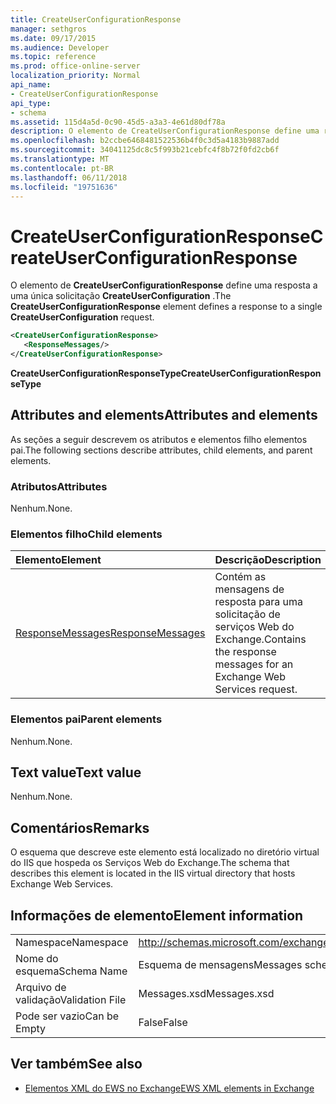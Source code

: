 ```yaml
---
title: CreateUserConfigurationResponse
manager: sethgros
ms.date: 09/17/2015
ms.audience: Developer
ms.topic: reference
ms.prod: office-online-server
localization_priority: Normal
api_name:
- CreateUserConfigurationResponse
api_type:
- schema
ms.assetid: 115d4a5d-0c90-45d5-a3a3-4e61d80df78a
description: O elemento de CreateUserConfigurationResponse define uma resposta a uma única solicitação CreateUserConfiguration.
ms.openlocfilehash: b2ccbe6468481522536b4f0c3d5a4183b9887add
ms.sourcegitcommit: 34041125dc8c5f993b21cebfc4f8b72f0fd2cb6f
ms.translationtype: MT
ms.contentlocale: pt-BR
ms.lasthandoff: 06/11/2018
ms.locfileid: "19751636"
---
```

# <a name="createuserconfigurationresponse"></a><span data-ttu-id="673ae-103">CreateUserConfigurationResponse</span><span class="sxs-lookup"><span data-stu-id="673ae-103">CreateUserConfigurationResponse</span></span>

<span data-ttu-id="673ae-104">O elemento de **CreateUserConfigurationResponse** define uma resposta a uma única solicitação **CreateUserConfiguration** .</span><span class="sxs-lookup"><span data-stu-id="673ae-104">The **CreateUserConfigurationResponse** element defines a response to a single **CreateUserConfiguration** request.</span></span> 
  
```xml
<CreateUserConfigurationResponse>
   <ResponseMessages/>
</CreateUserConfigurationResponse>
```

 <span data-ttu-id="673ae-105">**CreateUserConfigurationResponseType**</span><span class="sxs-lookup"><span data-stu-id="673ae-105">**CreateUserConfigurationResponseType**</span></span>
## <a name="attributes-and-elements"></a><span data-ttu-id="673ae-106">Attributes and elements</span><span class="sxs-lookup"><span data-stu-id="673ae-106">Attributes and elements</span></span>

<span data-ttu-id="673ae-107">As seções a seguir descrevem os atributos e elementos filho elementos pai.</span><span class="sxs-lookup"><span data-stu-id="673ae-107">The following sections describe attributes, child elements, and parent elements.</span></span>
  
### <a name="attributes"></a><span data-ttu-id="673ae-108">Atributos</span><span class="sxs-lookup"><span data-stu-id="673ae-108">Attributes</span></span>

<span data-ttu-id="673ae-109">Nenhum.</span><span class="sxs-lookup"><span data-stu-id="673ae-109">None.</span></span>
  
### <a name="child-elements"></a><span data-ttu-id="673ae-110">Elementos filho</span><span class="sxs-lookup"><span data-stu-id="673ae-110">Child elements</span></span>

|<span data-ttu-id="673ae-111">**Elemento**</span><span class="sxs-lookup"><span data-stu-id="673ae-111">**Element**</span></span>|<span data-ttu-id="673ae-112">**Descrição**</span><span class="sxs-lookup"><span data-stu-id="673ae-112">**Description**</span></span>|
|:-----|:-----|
|[<span data-ttu-id="673ae-113">ResponseMessages</span><span class="sxs-lookup"><span data-stu-id="673ae-113">ResponseMessages</span></span>](responsemessages.md) <br/> |<span data-ttu-id="673ae-114">Contém as mensagens de resposta para uma solicitação de serviços Web do Exchange.</span><span class="sxs-lookup"><span data-stu-id="673ae-114">Contains the response messages for an Exchange Web Services request.</span></span>  <br/> |
   
### <a name="parent-elements"></a><span data-ttu-id="673ae-115">Elementos pai</span><span class="sxs-lookup"><span data-stu-id="673ae-115">Parent elements</span></span>

<span data-ttu-id="673ae-116">Nenhum.</span><span class="sxs-lookup"><span data-stu-id="673ae-116">None.</span></span>
  
## <a name="text-value"></a><span data-ttu-id="673ae-117">Text value</span><span class="sxs-lookup"><span data-stu-id="673ae-117">Text value</span></span>

<span data-ttu-id="673ae-118">Nenhum.</span><span class="sxs-lookup"><span data-stu-id="673ae-118">None.</span></span>
  
## <a name="remarks"></a><span data-ttu-id="673ae-119">Comentários</span><span class="sxs-lookup"><span data-stu-id="673ae-119">Remarks</span></span>

<span data-ttu-id="673ae-120">O esquema que descreve este elemento está localizado no diretório virtual do IIS que hospeda os Serviços Web do Exchange.</span><span class="sxs-lookup"><span data-stu-id="673ae-120">The schema that describes this element is located in the IIS virtual directory that hosts Exchange Web Services.</span></span>
  
## <a name="element-information"></a><span data-ttu-id="673ae-121">Informações de elemento</span><span class="sxs-lookup"><span data-stu-id="673ae-121">Element information</span></span>

|||
|:-----|:-----|
|<span data-ttu-id="673ae-122">Namespace</span><span class="sxs-lookup"><span data-stu-id="673ae-122">Namespace</span></span>  <br/> |http://schemas.microsoft.com/exchange/services/2006/messages  <br/> |
|<span data-ttu-id="673ae-123">Nome do esquema</span><span class="sxs-lookup"><span data-stu-id="673ae-123">Schema Name</span></span>  <br/> |<span data-ttu-id="673ae-124">Esquema de mensagens</span><span class="sxs-lookup"><span data-stu-id="673ae-124">Messages schema</span></span>  <br/> |
|<span data-ttu-id="673ae-125">Arquivo de validação</span><span class="sxs-lookup"><span data-stu-id="673ae-125">Validation File</span></span>  <br/> |<span data-ttu-id="673ae-126">Messages.xsd</span><span class="sxs-lookup"><span data-stu-id="673ae-126">Messages.xsd</span></span>  <br/> |
|<span data-ttu-id="673ae-127">Pode ser vazio</span><span class="sxs-lookup"><span data-stu-id="673ae-127">Can be Empty</span></span>  <br/> |<span data-ttu-id="673ae-128">False</span><span class="sxs-lookup"><span data-stu-id="673ae-128">False</span></span>  <br/> |
   
## <a name="see-also"></a><span data-ttu-id="673ae-129">Ver também</span><span class="sxs-lookup"><span data-stu-id="673ae-129">See also</span></span>



- [<span data-ttu-id="673ae-130">Elementos XML do EWS no Exchange</span><span class="sxs-lookup"><span data-stu-id="673ae-130">EWS XML elements in Exchange</span></span>](ews-xml-elements-in-exchange.md)

